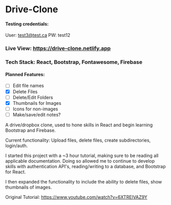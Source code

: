 # Drive-Clone

#### Testing credentials:

User: test3@test.ca
PW: test12

### Live View: https://drive-clone.netlify.app

### Tech Stack: React, Bootstrap, Fontawesome, Firebase

#### Planned Features:

- [ ] Edit file names
- [x] Delete Files
- [ ] Delete/Edit Folders
- [x] Thumbnails for Images
- [ ] Icons for non-images
- [ ] Make/save/edit notes?

A drive/dropbox clone, used to hone skills in React and begin learning Bootstrap and Firebase.

Current functionality: Upload files, delete files, create subdirectories, login/auth.

I started this project with a ~3 hour tutorial, making sure to be reading all applicable documentation. Doing so allowed me to continue to develop skills with authentication API's, reading/writing to a database, and Bootstrap for React.

I then expanded the functionality to include the ability to delete files, show thumbnails of images.

Original Tutorial:
https://www.youtube.com/watch?v=6XTRElVAZ9Y
